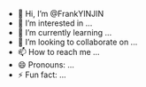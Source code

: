 - 👋 Hi, I’m @FrankYINJIN
- 👀 I’m interested in ...
- 🌱 I’m currently learning ...
- 💞️ I’m looking to collaborate on ...
- 📫 How to reach me ...
- 😄 Pronouns: ...
- ⚡ Fun fact: ...

<!---
FrankYINJIN/FrankYINJIN is a ✨ special ✨ repository because its `README.md` (this file) appears on your GitHub profile.
You can click the Preview link to take a look at your changes.
--->
